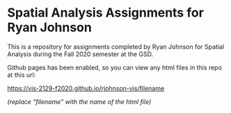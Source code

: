 # Spatial Analysis Assignments for Ryan Johnson

This is a repository for assignments completed by Ryan Johnson for Spatial Analysis during the Fall 2020 semester at the GSD.

Github pages has been enabled, so you can view any html files in this repo at this url:

https://vis-2129-f2020.github.io/rjohnson-vis/filename

*(replace “filename” with the name of the html file)*
